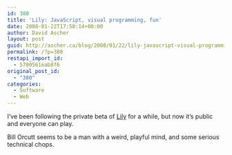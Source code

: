 ```yaml
---
id: 380
title: 'Lily: JavaScript, visual programming, fun'
date: 2008-01-22T17:58:14+00:00
author: David Ascher
layout: post
guid: http://ascher.ca/blog/2008/01/22/lily-javascript-visual-programming-fun/
permalink: /?p=380
restapi_import_id:
  - 5780561eab8f6
original_post_id:
  - "380"
categories:
  - Software
  - Web
---
```

I&#8217;ve been following the private beta of [Lily](http://www.lilyapp.org/) for a while, but now it&#8217;s public and everyone can play.

Bill Orcutt seems to be a man with a weird, playful mind, and some serious technical chops.